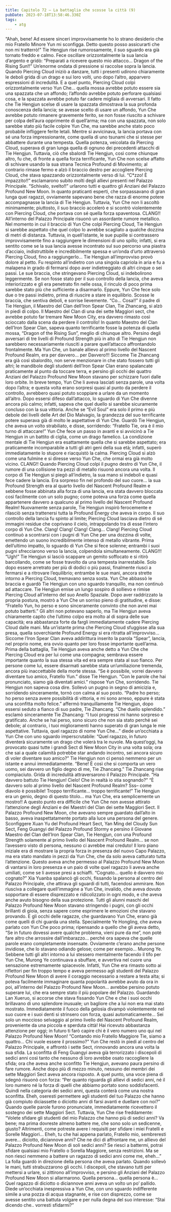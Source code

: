 ```yaml
---
title: Capitolo 72 – La battaglia che scosse la città (9)
pubDate: 2023-07-18T13:58:46.330Z
tags:
    - atg
---
```


“Ahah, bene! Ad essere sinceri improvvisamente ho lo strano desiderio che mio Fratello Minore Yun mi sconfigga. Detto questo posso assicurarti che non mi tratterrò!”
Tie Hengjun rise rumorosamente, il suo sguardo era già tornato freddo e calmo. Fece oscillare orizzontalmente la sua lancia d’argento e gridò: “Preparati a ricevere questo mio attacco… Dragon of the Rising Sun!!”
Un’enorme ondata di pressione si raccolse sopra la lancia. Quando Piercing Cloud iniziò a danzare, tutti i presenti udirono chiaramente le deboli grida di un drago e sui loro volti, uno dopo l’altro, apparvero espressioni di incredulità. E a quel punto, Piercing Cloud colpì orizzontalmente verso Yun Che… quella mossa avrebbe potuto essere sia una spazzata che un affondo; l’affondo avrebbe potuto perforare qualsiasi cosa, e la spazzata avrebbe potuto far cadere migliaia di avversari. Il fatto che Tie Hengjun scelse di usare la spazzata dimostrava la sua profonda conoscenza della lancia; se avesse scelto di usare un affondo, Yun Che avrebbe potuto rimanere gravemente ferito, se non fosse riuscito a schivare per colpa dell’aura opprimente di quell’arma; ma con una spazzata, non solo sarebbe stato più facile colpire Yun Che, ma sarebbe anche stato poco probabile infliggere ferite letali.
Mentre si avvicinava, la lancia portava con sé una forza impressionante, come quella di uno tsunami che si stesse per abbattere durante una tempesta. Quella potenza, veicolata da Piercing Cloud, superava di gran lunga quella di ognuno dei precedenti attacchi di Tie Hengjun.
Tuttavia, ciò che sbalordì Tie Hengjun, così come chiunque altro, fu che, di fronte a quella forza terrificante, Yun Che non scelse affatto di schivare usando la sua strana Tecnica Profound di Movimento; al contrario rimase fermo e alzò il braccio destro per accogliere Piercing Cloud, che stava spazzando orizzontalmente verso di lui.
“C*zzo! È impazzito!!” esclamarono subito molti degli allievi presenti nel Palazzo Principale.
“Schivalo, svelto!!” urlarono tutti e quattro gli Anziani del Palazzo Profound New Moon. In quanto praticanti esperti, che sorpassavano di gran lunga quei ragazzi, ovviamente sapevano bene che razza di enorme potere accompagnasse la lancia di Tie Hengjun.
Tuttavia, Yun Che non li ascoltò minimamente; piuttosto, il suo braccio accelerò e si scontrò violentemente con Piercing Cloud, che portava con sé quella forza spaventosa.
CLANG!!
All’interno del Palazzo Principale risuonò un assordante rumore metallico.
Nel momento in cui il braccio di Yun Che colpì Piercing Cloud, Tie Hengjun si sarebbe aspettato che quel colpo lo avrebbe scagliato a qualche dozzina di metri di distanza. Tuttavia, in quell’istante, le sue pupille si contrassero improvvisamente fino a raggiungere le dimensioni di uno spillo; infatti, si era sentito come se la sua lancia avesse incontrato sul suo percorso una piastra d’acciaio, indistruttibile e incredibilmente spessa e un’onda d’urto attraversò Piercing Cloud, fino a raggiungerlo…
Tie Hengjun all’improvviso provò dolore al petto. Fu respinto all’indietro con una singola capriola in aria e fu a malapena in grado di fermarsi dopo aver indietreggiato di altri cinque o sei passi. Le sue braccia, che stringevano Piercing Cloud, si indebolirono leggermente. Se non fosse stato per il suo controllo della lancia, che aveva interiorizzato e gli era penetrato fin nelle ossa, il rinculo di poco prima sarebbe stato più che sufficiente a disarmarlo.
Eppure, Yun Che fece solo due o tre passi indietro, prima di riuscire a stare in equilibrio. Scosse le braccia, che sentiva deboli, e sorrise lievemente.
“Co… Cosa!!” il padre di Tie Hengjun, il Maestro del Clan dell’Iron Spear Clan, Tie Zhancang, si alzò in piedi di colpo. Il Maestro del Clan di una dei sette Maggiori sect, che avrebbe potuto far tremare New Moon City, era davvero rimasto così scioccato dalla scena da perdere il controllo! In quanto Maestro del Clan dell’Iron Spear Clan, sapeva quanto terrificante fosse la potenza di quella mossa, “Dragon of the Rising Sun”, meglio di chiunque altro. Persino degli avversari di tre livelli di Profound Strength più in alto di Tie Hengjun non sarebbero necessariamente riusciti a parare quell’attacco affrontandolo frontalmente.
Ma Yun Che, un banale allievo al primo livello del Nascent Profound Realm, era per davvero… per Davvero!!!
Siccome Tie Zhancang era già così sbalordito, non serve menzionare in che stato fossero tutti gli altri; le mandibole degli studenti dell’Iron Spear Clan erano spalancate praticamente al punto da toccare terra, e persino gli occhi dei quattro Anziani del Palazzo Profound New Moon stavano per schizzare fuori dalle loro orbite. In breve tempo, Yun Che li aveva lasciati senza parole, una volta dopo l’altra; e questa volta erano sorpresi quasi al punto da perdere il controllo, avrebbero quasi potuto scoppiare a urlare da un momento all’altro.
Dopo essersi difeso dall’attacco, lo sguardo di Yun Che divenne ancora più calmo; infatti, sapeva che quel duello si sarebbe sicuramente concluso con la sua vittoria. Anche se “Evil Soul” era solo il primo e più debole dei livelli delle Art del Dio Malvagio, la grandezza del suo terrificante potere superava già di molto le aspettative di Yun Che. Guardò Tie Hengjun, che aveva un volto strabiliato, e disse, sorridendo: “Fratello Tie, ora è il mio turno di attaccare!”
Yun Che fece un passo in avanti e si avvicinò a Tie Hengjun in un battito di ciglia, come un drago famelico. La condizione mentale di Tie Hengjun era esattamente quella che si sarebbe aspettato; era praticamente incomparabile a tutti gli atri geni della sua età; infatti, superò immediatamente lo stupore e riacquistò la calma. Piercing Cloud si alzò come una fulmine e si diresse verso Yun Che, che ormai era già molto vicino.
CLANG!!
Quando Piercing Cloud colpì il pugno destro di Yun Che, il rumore di una collisione tra pezzi di metallo risuonò ancora una volta. Il corpo di Tie Hengjun si piegò all’indietro, la sua mano si indebolì e quasi fece cadere la lancia. Era sorpreso fin nel profondo del suo cuore… la sua Profound Strength era al quarto livello del Nascent Profound Realm e sebbene fosse abbinata alla forza di una lancia, era stata davvero bloccata così facilmente con un solo pugno; come poteva una forza come quella appartenere davvero a qualcuno al primo livello del Nascent Profound Realm!
Nuovamente senza parole, Tie Hengjun inspirò ferocemente e rilasciò senza trattenersi tutta la Profound Energy che aveva in corpo. Il suo controllo della lancia fu spinto al limite; Piercing Cloud lasciava dietro di sé immagini residue che coprivano il cielo, intrappolando tra di esse l’intero corpo di Yun Che.
Clang!
Clang!
Clang!
Clang…
Clang!
Piercing Cloud continuò a scontrarsi con i pugni di Yun Che per una dozzina di volte, emettendo un suono incredibilmente intenso di metallo vibrante. Prima dell’ultimo impatto, lo sguardo di Yun Che si fece solenne; entrambi i suoi pugni sfrecciarono verso la lancia, colpendola simultaneamente.
CLANG!!!
“Ugh!”
Tie Hengjun si lasciò scappare un gemito soffocato e si ritirò barcollando, come se fosse travolto da una tempesta inarrestabile. Solo dopo essere arretrato per più di dodici o più passi, finalmente riuscì a fermarsi e a ritrovare l’equilibrio; entrambe le sue mani, ancora strette intorno a Piercing Cloud, tremavano senza sosta.
Yun Che abbassò le braccia e guardò Tie Hengjun con uno sguardo tranquillo, ma non continuò ad attaccare.
Tie Hengjun emise un lungo sospiro di sollievo e rimise Piercing Cloud all’interno del suo Anello Spaziale. Dopo aver raddrizzato la propria postura, mostrò a Yun Che un sorriso pieno di gratitudine, e disse: “Fratello Yun, ho perso e sono sinceramente convinto che non avrei mai potuto batterti.”
Gli altri non potevano saperlo, ma Tie Hengjun aveva chiaramente capito che l’ultimo colpo era molto al di sopra delle sue capacità; era abbastanza forte da fargli immediatamente cadere Piercing Cloud dalle mani. Ma un’istante prima che Piercing Cloud sfuggisse alla sua presa, quella soverchiante Profound Energy si era ritratta all’improvviso… Siccome l’Iron Spear Clan aveva addirittura inserito la parola “Spear”, lancia, nel proprio nome, era ovvio quanto per loro fosse importante quell’arma. Prima della battaglia, Tie Hengjun aveva anche detto a Yun Che che Piercing Cloud era per lui come una compagna; sembrava essere importante quanto la sua stessa vita ed era sempre stata al suo fianco. Per persone come lui, essere disarmati sarebbe stata un’umiliazione tremenda, ancora più inaccettabile della morte stessa.
“Se è possibile, vorrei davvero diventare tuo amico, Fratello Yun.” disse Tie Hengjun.
“Con le parole che hai pronunciato, siamo già diventati amici.” rispose Yun Che, sorridendo.
Tie Hengjun non sapeva cosa dire. Sollevò un pugno in segno di amicizia e, sorridendo sinceramente, tornò con calma al suo posto.
“Padre ho perso; ho perso senza avere possibilità di vittoria, e mi sono arreso, eppure è stata una sconfitta molto felice.” affermò tranquillamente Tie Hengjun, dopo essersi seduto a fianco di suo padre, Tie Zhancang.
“Che duello splendido.” esclamò sinceramente Tie Zhancang: “I tuoi progressi mi hanno sorpreso e gratificato. Anche se hai perso, sono sicuro che non sia stato perché sei debole; al contrario, i tuoi miglioramenti hanno superato di gran lunga le mie aspettative. Tuttavia, quel ragazzo di nome Yun Che…” diede un’occhiata a Yun Che con uno sguardo imperscrutabile: “Quel ragazzo, in futuro diventerà sicuramente un drago che volerà tra le nuvole. Ma quest’oggi, ha provocato quasi tutte i grandi Sect di New Moon City in una volta sola; ora che sai a quale calamità potrebbe star andando incontro, sei ancora sicuro di voler diventare suo amico?”
Tie Hengjun non ci pensò nemmeno per un istante e annuì immediatamente.
“Bene! È così che si comporta un vero uomo, sei davvero un figlio degno di me, Tie Zhancang.” Tie Zhancang rise compiaciuto.
Grida di incredulità attraversarono il Palazzo Principale.
“Ha davvero battuto Tie Hengjun! Cielo! Che in realtà io stia sognando?”
“È davvero solo al primo livello del Nascent Profound Realm? Sss– come diavolo è possibile! Troppo terrificante… troppo terrificante!”
Tie Hengjun era un genio, degno di questo titolo… ma Yun Che, era semplicemente un mostro!!
A questo punto era difficile che Yun Che non avesse attirato l’attenzione degli Anziani e dei Maestri del Clan dei sette Maggiori Sect. Il Palazzo Profound New Moon, che avevano sempre guardato dall’alto in basso, aveva inaspettatamente portato alla luce una persona del genere. Sconfiggere Xuan Yu del Profound Heart Sect, Yan Ming del Cloudy Sun Sect, Feng Guangyi del Palazzo Profound Stormy e persino il Giovane Maestro del Clan dell’Iron Spear Clan, Tie Hengjun, con una Profound Strength solamente al primo livello del Nascent Profound Realm… se non l’avessero visto di persona, nessuno ci avrebbe mai creduto!
Il loro piano iniziale era di mostrare la propria forza in presenza del nuovo Capo Palazzo, ma era stato mandato in pezzi da Yun Che, che da solo aveva catturato tutta l’attenzione. Questo aveva anche permesso al Palazzo Profound New Moon di vantarsi in loro presenza e un paio di volte quel ragazzo li aveva anche umiliati, come se li avesse presi a schiaffi.
“Cognato… quello è davvero mio cognato?” Xia Yuanba spalancò gli occhi, fissando la persona al centro del Palazzo Principale, che attirava gli sguardi di tutti, facendosi ammirare. Non riusciva a collegare quell’immagine a Yun Che, invalido, che aveva dovuto sopportare di essere disprezzato e ridicolizzato in ogni modo, e che aveva anche avuto bisogno della sua protezione.
Tutti gli alunni maschi del Palazzo Profound New Moon stavano stringendo i pugni, con gli occhi brillanti di gioia, senza sapere come esprimere le emozioni che stavano provando. E gli occhi delle ragazze, che guardavano Yun Che, erano già come quelli di chi guarda una stella. Specialmente Ye Hongling, che aveva parlato con Yun Che poco prima; ripensando a quello che gli aveva detto, “Se in futuro dovessi avere qualche problema, vieni pure da me”, non poté fare altro che arrossire dall’imbarazzo… perché ora sapeva che quelle parole erano completamente insensate.
Ovviamente c’erano anche persone invidiose, che lo stavano odiando gelose; come per esempio… Murong Ye.
Sebbene tutti gli altri intorno a lui stessero mentalmente facendo il tifo per Yun Che, Murong Ye continuava a sbuffare, e avvertiva nel cuore una sensazione estremamente spiacevole. Infatti, Yun Che era rimasto sotto ai riflettori per fin troppo tempo e aveva permesso agli studenti del Palazzo Profound New Moon di avere il coraggio necessario a restare a testa alta; si poteva facilmente immaginare quanta popolarità avrebbe avuto da ora in poi, all’interno del Palazzo Profound New Moon… avrebbe persino potuto superare lui, che era sempre stato il più popolare del Palazzo.
Guardando Lan Xueruo, si accorse che stava fissando Yun Che e che i suoi occhi brillavano di uno splendore inusuale; un bagliore che a lui non era mai stato mostrato. Immediatamente il fuoco della gelosia divampò violentemente nel suo cuore e i suoi denti si strinsero con forza, quasi automaticamente… Sei solo un moccioso selvaggio al primo livello del Nascent Profound Realm, proveniente da una piccola e sperduta città! Hai ricevuto abbastanza attenzione per oggi; in futuro ti farò capire chi è il vero numero uno qui nel Palazzo Profound New Moon!
“Contando mio Fratello Maggiore Tie, siamo a quattro… Chi vuole essere il prossimo?”
Yun Che restò in piedi al centro del Palazzo Principale, e affrontò i sette Sect, rinnovando ancora una volta la sua sfida.
La sconfitta di Feng Guangyi aveva già terrorizzato i discepoli di sedici anni così tanto che nessuno di loro avrebbe osato raccogliere la sfida; ora che aveva anche sconfitto Tie Hengjun, avevano paura persino di fare rumore. Anche dopo più di mezzo minuto, nessuno dei membri dei sette Maggiori Sect aveva ancora risposto. A quel punto, una voce piena di sdegnò risuonò con forza: “Per quanto riguarda gli allievi di sedici anni, né il loro numero né la forza di quelli che abbiamo portato sono soddisfacenti. Quindi nella categoria dei sedici anni, questa conterà come una nostra sconfitta. Eheh, oseresti permettere agli studenti del tuo Palazzo che hanno già compiuto diciassette o diciotto anni di farsi avanti e duellare con noi?”
Quando quelle parole furono pronunciate, immediatamente ricevettero il sostegno dei sette Maggiori Sect. Tuttavia, Yun Che rise freddamente: “Volete sfidare gli studenti del mio Palazzo che hanno più di sedici anni? Va bene; ma prima dovreste almeno battere me, che sono solo un sedicenne, giusto? Altrimenti, come potreste avere i requisiti per sfidare i miei Fratelli e Sorelle Maggiori… Eheh, tu che hai appena parlato, Fratello mio, sembreresti avere… diciotto, diciannove anni? Che ne dici di affrontare me, un allievo del Palazzo Profound New Moon di soli sedici anni? Se riesci a battermi, potrai sfidare qualsiasi mio Fratello o Sorella Maggiore, senza restrizioni. Ma se non riesci nemmeno a battere un ragazzo di sedici anni come me, eheh…”
La folla guardò in direzione della persona che aveva parlato. Quando sollevò le mani, tutti strabuzzarono gli occhi. I discepoli, che stavano tutti per mettersi a urlare, si zittirono all’improvviso, e persino gli Anziani del Palazzo Profound New Moon si allarmarono.
Quella persona… quella persona è…
Quel ragazzo di diciotto o diciannove anni aveva un volto un po’ pallido. Diede un’occhiata inespressiva a Yun Che, con uno sguardo indifferente simile a una pozza di acqua stagnante, e rise con disprezzo, come se avesse sentito una battuta volgare e per nulla degna del suo interesse: “Stai dicendo che.. vorresti sfidarmi?”


